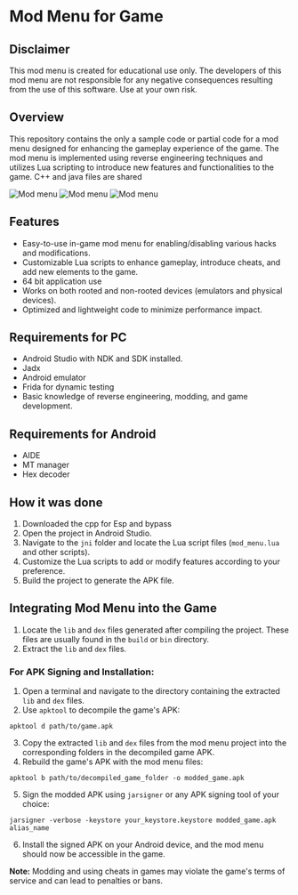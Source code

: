 
# Mod Menu for Game 


## Disclaimer

This mod menu is created for educational  use only. The developers of this mod menu are not responsible for any negative consequences resulting from the use of this software. Use at your own risk.

## Overview
This repository contains the only a sample code or partial code for a mod menu designed for enhancing the gameplay experience of the game. The mod menu is implemented using reverse engineering techniques and utilizes Lua scripting to introduce new features and functionalities to the game.
C++ and java files are shared

![Mod menu](https://drive.google.com/uc?export=view&id=1CFWWhzDVW1hxszRca6_ux5u_-8sPPkba)
![Mod menu](https://drive.google.com/uc?export=view&id=1_YzxYsRu0f1ryNH0VN_Lx0yAUVd3MmHO)
![Mod menu](https://drive.google.com/uc?export=view&id=11Dh0dJ2ZkLHj1lAngaXZgRrOeOmA2gHU)

## Features

- Easy-to-use in-game mod menu for enabling/disabling various hacks and modifications.
- Customizable Lua scripts to enhance gameplay, introduce cheats, and add new elements to the game.
- 64 bit application use
- Works on both rooted and non-rooted devices (emulators and physical devices).
- Optimized and lightweight code to minimize performance impact.

## Requirements for PC

- Android Studio with NDK and SDK installed.
- Jadx 
- Android emulator
- Frida for dynamic testing
- Basic knowledge of reverse engineering, modding, and game development.

## Requirements for Android

- AIDE 
- MT manager
- Hex decoder

## How it was done

1. Downloaded the cpp for Esp and bypass
2. Open the project in Android Studio.
3. Navigate to the `jni` folder and locate the Lua script files (`mod_menu.lua` and other scripts).
4. Customize the Lua scripts to add or modify features according to your preference.
5. Build the project to generate the APK file.

## Integrating Mod Menu into the Game

1. Locate the `lib` and `dex` files generated after compiling the project. These files are usually found in the `build` or `bin` directory.
2. Extract the `lib` and `dex` files.

### For APK Signing and Installation:

1. Open a terminal and navigate to the directory containing the extracted `lib` and `dex` files.
2. Use `apktool` to decompile the game's APK:

```
apktool d path/to/game.apk
```
3. Copy the extracted `lib` and `dex` files from the mod menu project into the corresponding folders in the decompiled game APK.
4. Rebuild the game's APK with the mod menu files:
```
apktool b path/to/decompiled_game_folder -o modded_game.apk
```
5. Sign the modded APK using `jarsigner` or any APK signing tool of your choice:
```
jarsigner -verbose -keystore your_keystore.keystore modded_game.apk alias_name
```
6. Install the signed APK on your Android device, and the mod menu should now be accessible in the game.

**Note:** Modding and using cheats in games may violate the game's terms of service and can lead to penalties or bans.




